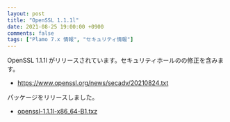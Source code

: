 ```yaml
---
layout: post
title: "OpenSSL 1.1.1l"
date: 2021-08-25 19:00:00 +0900
comments: false
tags: ["Plamo 7.x 情報", "セキュリティ情報"]
---
```


OpenSSL 1.1.1l がリリースされています。セキュリティホールのの修正を含みます。

* https://www.openssl.org/news/secadv/20210824.txt

パッケージをリリースしました。

* [openssl-1.1.1l-x86_64-B1.txz](http://repository.plamolinux.org/pub/linux/Plamo/Plamo-7.x/x86_64/plamo/00_base/openssl-1.1.1l-x86_64-B1.txz)
